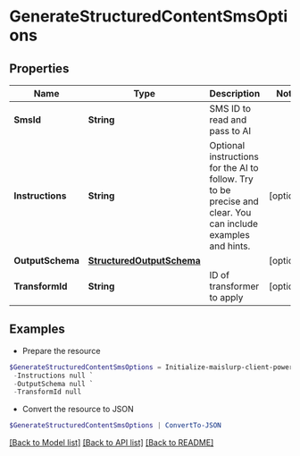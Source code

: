 # GenerateStructuredContentSmsOptions
## Properties

Name | Type | Description | Notes
------------ | ------------- | ------------- | -------------
**SmsId** | **String** | SMS ID to read and pass to AI | 
**Instructions** | **String** | Optional instructions for the AI to follow. Try to be precise and clear. You can include examples and hints. | [optional] 
**OutputSchema** | [**StructuredOutputSchema**](StructuredOutputSchema) |  | [optional] 
**TransformId** | **String** | ID of transformer to apply | [optional] 

## Examples

- Prepare the resource
```powershell
$GenerateStructuredContentSmsOptions = Initialize-maislurp-client-powershellGenerateStructuredContentSmsOptions  -SmsId null `
 -Instructions null `
 -OutputSchema null `
 -TransformId null
```

- Convert the resource to JSON
```powershell
$GenerateStructuredContentSmsOptions | ConvertTo-JSON
```

[[Back to Model list]](../README#documentation-for-models) [[Back to API list]](../README#documentation-for-api-endpoints) [[Back to README]](../README)


